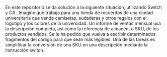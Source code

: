 En este repositorio se da solución a la siguiente situación, utilizando Switch y C# :
Imagine que trabaja para una tienda de recuerdos de una ciudad universitaria que vende camisetas, sudaderas y otros regalos con el logotipo 
y los colores de la universidad. Un informe de ventas mensual usa la descripción completa, así como la referencia de almacén, o SKU, de los 
productos vendidos. Se le ha pedido que vuelva a escribir determinados fragmentos del código para que sean más legibles. Una de las tareas es 
simplificar la conversión de una SKU en una descripción mediante la instrucción switch.

